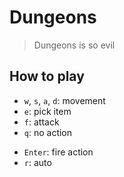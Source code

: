 # Dungeons

> Dungeons is so evil

## How to play

- `w`, `s`, `a`, `d`: movement
- `e`: pick item
- `f`: attack
- `q`: no action

* `Enter`: fire action
* `r`: auto
